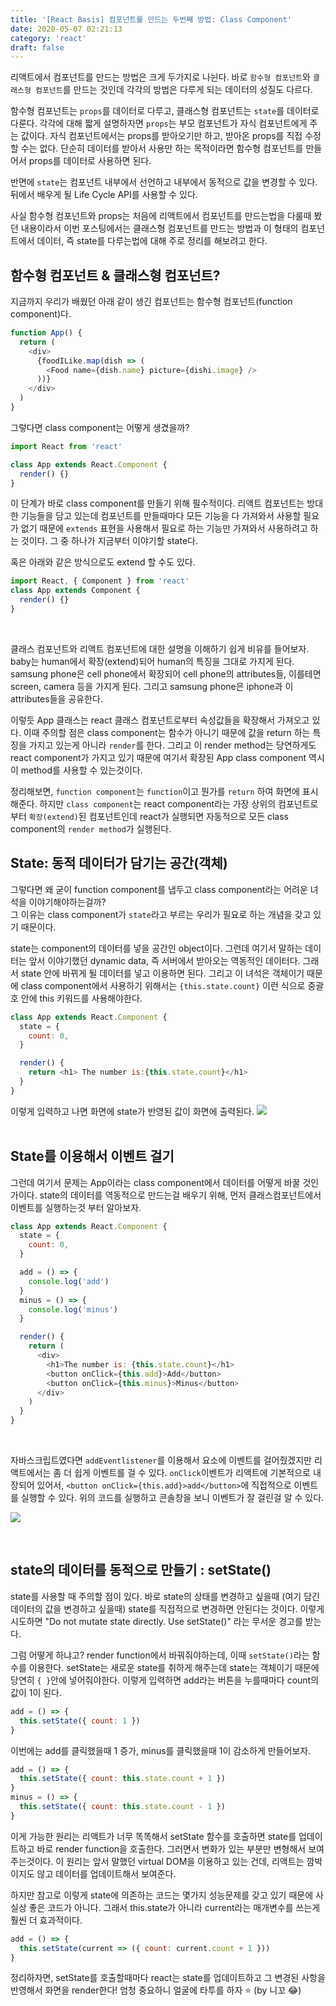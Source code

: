 ```yaml
---
title: '[React Basis] 컴포넌트를 만드는 두번째 방법: Class Component'
date: 2020-05-07 02:21:13
category: 'react'
draft: false
---
```


리액트에서 컴포넌트를 만드는 방법은 크게 두가지로 나뉜다.
바로 `함수형 컴포넌트`와 `클래스형 컴포넌트`를 만드는 것인데
각각의 방법은 다루게 되는 데이터의 성질도 다르다.

함수형 컴포넌트는 `props`를 데이터로 다루고, 클래스형 컴포넌트는 `state`를 데이터로 다룬다.
각각에 대해 짧게 설명하자면 `props`는 부모 컴포넌트가 자식 컴포넌트에게 주는 값이다. 자식 컴포넌트에서는 props를 받아오기만 하고, 받아온 props를 직접 수정할 수는 없다. 단순히 데이터를 받아서 사용만 하는 목적이라면 함수형 컴포넌트를 만들어서 props를 데이터로 사용하면 된다.

반면에 `state`는 컴포넌트 내부에서 선언하고 내부에서 동적으로 값을 변경할 수 있다. 뒤에서 배우게 될 Life Cycle API를 사용할 수 있다.

사실 함수형 컴포넌트와 props는 처음에 리액트에서 컴포넌트를 만드는법을 다룰때 봤던 내용이라서 이번 포스팅에서는 클래스형 컴포넌트를 만드는 방법과 이 형태의 컴포넌트에서 데이터, 즉 state를 다루는법에 대해 주로 정리를 해보려고 한다.

## 함수형 컴포넌트 & 클래스형 컴포넌트?

지금까지 우리가 배웠던 아래 같이 생긴 컴포넌트는 함수형 컴포넌트(function component)다.

```javascript
function App() {
  return (
    <div>
      {foodILike.map(dish => (
        <Food name={dish.name} picture={dishi.image} />
      ))}
    </div>
  )
}
```

그렇다면 class component는 어떻게 생겼을까?

```javascript
import React from 'react'

class App extends React.Component {
  render() {}
}
```

이 단계가 바로 class component를 만들기 위해 필수적이다.
리액트 컴포넌트는 방대한 기능들을 담고 있는데 컴포넌트를 만들때마다 모든 기능을 다 가져와서 사용할 필요가 없기 때문에 `extends` 표현을 사용해서 필요로 하는 기능만 가져와서 사용하려고 하는 것이다. 그 중 하나가 지금부터 이야기할 state다.

혹은 아래와 같은 방식으로도 extend 할 수도 있다.

```javascript
import React, { Component } from 'react'
class App extends Component {
  render() {}
}
```

<br>

클래스 컴포넌트와 리액트 컴포넌트에 대한 설명을 이해하기 쉽게 비유를 들어보자. <br>
baby는 human에서 확장(extend)되어 human의 특징을 그대로 가지게 된다.
samsung phone은 cell phone에서 확장되어 cell phone의 attributes들, 이를테면 screen, camera 등을 가지게 된다. 그리고 samsung phone은 iphone과 이 attributes들을 공유한다.

이렇듯 App 클래스는 react 클래스 컴포넌트로부터 속성값들을 확장해서 가져오고 있다.
이때 주의할 점은 class component는 함수가 아니기 때문에 값을 return 하는 특징을 가지고 있는게 아니라 `render`를 한다. 그리고 이 render method는 당연하게도 react component가 가지고 있기 때문에 여기서 확장된 App class component 역시 이 method를 사용할 수 있는것이다.

정리해보면, `function component`는 `function`이고 뭔가를 `return` 하여 화면에 표시해준다. 하지만 `class component`는 react component라는 가장 상위의 컴포넌트로 부터 `확장(extend)`된 컴포넌트인데 react가 실행되면 자동적으로 모든 class component의 `render method`가 실행된다.

## State: 동적 데이터가 담기는 공간(객체)

그렇다면 왜 굳이 function component를 냅두고 class component라는 어려운 녀석을 이야기해야하는걸까? <br>
그 이유는 class component가 `state`라고 부르는 우리가 필요로 하는 개념을 갖고 있기 때문이다.

state는 component의 데이터를 넣을 공간인 object이다.
그런데 여기서 말하는 데이터는 앞서 이야기했던 dynamic data, 즉 서버에서 받아오는 역동적인 데이터다.
그래서 state 안에 바뀌게 될 데이터를 넣고 이용하면 된다.
그리고 이 녀석은 객체이기 때문에 class component에서 사용하기 위해서는
`{this.state.count}` 이런 식으로 중괄호 안에 this 키워드를 사용해야한다.

```javascript
class App extends React.Component {
  state = {
    count: 0,
  }

  render() {
    return <h1> The number is:{this.state.count}</h1>
  }
}
```

이렇게 입력하고 나면 화면에 state가 반영된 값이 화면에 출력된다.
![](https://images.velog.io/images/rimu/post/4a2baa0b-5b69-4517-b33f-27590ad2e5bf/%E1%84%89%E1%85%B3%E1%84%8F%E1%85%B3%E1%84%85%E1%85%B5%E1%86%AB%E1%84%89%E1%85%A3%E1%86%BA%202020-05-06%20%E1%84%8B%E1%85%A9%E1%84%92%E1%85%AE%206.56.18.png)
<br>
<br>

## State를 이용해서 이벤트 걸기

그런데 여기서 문제는 App이라는 class component에서 데이터를 어떻게 바꿀 것인가이다.
state의 데이터를 역동적으로 만드는걸 배우기 위해, 먼저 클래스컴포넌트에서 이벤트를 실행하는것 부터 알아보자.

```javascript
class App extends React.Component {
  state = {
    count: 0,
  }

  add = () => {
    console.log('add')
  }
  minus = () => {
    console.log('minus')
  }

  render() {
    return (
      <div>
        <h1>The number is: {this.state.count}</h1>
        <button onClick={this.add}>Add</button>
        <button onClick={this.minus}>Minus</button>
      </div>
    )
  }
}
```

<br>

자바스크립트였다면 `addEventlistener`를 이용해서 요소에 이벤트를 걸어줬겠지만 리액트에서는 좀 더 쉽게 이벤트를 걸 수 있다. `onClick`이벤트가 리액트에 기본적으로 내장되어 있어서,
`<button onClick={this.add}>add</button>`에 직접적으로 이벤트를 실행할 수 있다.
위의 코드를 실행하고 콘솔창을 보니 이벤트가 잘 걸린걸 알 수 있다.
<br>

![](https://images.velog.io/images/rimu/post/d056c9ef-bd37-4cfe-9235-f462cfc7ef1e/%E1%84%89%E1%85%B3%E1%84%8F%E1%85%B3%E1%84%85%E1%85%B5%E1%86%AB%E1%84%89%E1%85%A3%E1%86%BA%202020-05-06%20%E1%84%8B%E1%85%A9%E1%84%92%E1%85%AE%207.12.31.png)

<br>

## state의 데이터를 동적으로 만들기 : setState()

state를 사용할 때 주의할 점이 있다. 바로 state의 상태를 변경하고 싶을때 (여기 담긴 데이터의 값을 변경하고 싶을때) state를 직접적으로 변경하면 안된다는 것이다.
이렇게 시도하면 "Do not mutate state directly. Use setState()" 라는 무서운 경고를 받는다.

그럼 어떻게 하냐고?
render function에서 바꿔줘야하는데, 이때 `setState()`라는 함수를 이용한다.
setState는 새로운 state를 취하게 해주는데 state는 객체이기 때문에 당연히 `{ }`안에 넣어줘야한다. 이렇게 입력하면 add라는 버튼을 누를때마다 count의 값이 1이 된다.

```javascript
add = () => {
  this.setState({ count: 1 })
}
```

이번에는 add를 클릭했을때 1 증가, minus를 클릭했을때 1이 감소하게 만들어보자.

```javascript
add = () => {
  this.setState({ count: this.state.count + 1 })
}
minus = () => {
  this.setState({ count: this.state.count - 1 })
}
```

이게 가능한 원리는 리액트가 너무 똑똑해서 setState 함수를 호출하면 state를 업데이트하고 바로 render function을 호출한다. 그러면서 변화가 있는 부분만 변형해서 보여주는것이다.
이 원리는 앞서 말했던 virtual DOM을 이용하고 있는 건데, 리액트는 깜박이지도 않고 데이터를 업데이트해서 보여준다.

하지만 참고로 이렇게 state에 의존하는 코드는 몇가지 성능문제를 갖고 있기 때문에 사실상 좋은 코드가 아니다. 그래서 this.state가 아니라 current라는 매개변수를 쓰는게 훨씬 더 효과적이다.

```javascript
add = () => {
  this.setState(current => ({ count: current.count + 1 }))
}
```

정리하자면, setState를 호출할때마다 react는 state를 업데이트하고 그 변경된 사항을 반영해서 화면을 render한다! 엄청 중요하니 얼굴에 타투를 하자 ⭐️
(by 니꼬 😂)
